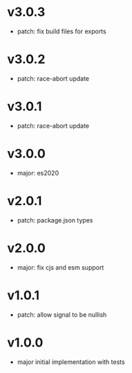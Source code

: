 # v3.0.3

- patch: fix build files for exports

# v3.0.2

- patch: race-abort update

# v3.0.1

- patch: race-abort update

# v3.0.0

- major: es2020

# v2.0.1

- patch: package.json types

# v2.0.0

- major: fix cjs and esm support

# v1.0.1

- patch: allow signal to be nullish

# v1.0.0

- major initial implementation with tests
